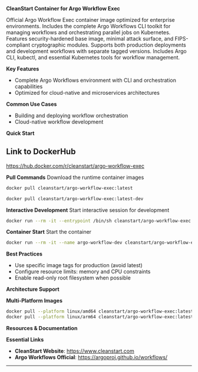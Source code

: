 **CleanStart Container for Argo Workflow Exec**

Official Argo Workflow Exec container image optimized for enterprise environments. Includes the complete Argo Workflows CLI toolkit for managing workflows and orchestrating parallel jobs on Kubernetes. Features security-hardened base image, minimal attack surface, and FIPS-compliant cryptographic modules. Supports both production deployments and development workflows with separate tagged versions. Includes Argo CLI, kubectl, and essential Kubernetes tools for workflow management.

**Key Features**
* Complete Argo Workflows environment with CLI and orchestration capabilities
* Optimized for cloud-native and microservices architectures

**Common Use Cases**
* Building and deploying workflow orchestration
* Cloud-native workflow development

**Quick Start**

## Link to DockerHub 

https://hub.docker.com/r/cleanstart/argo-workflow-exec

**Pull Commands**
Download the runtime container images

```bash
docker pull cleanstart/argo-workflow-exec:latest
```
```bash
docker pull cleanstart/argo-workflow-exec:latest-dev
```

**Interactive Development**
Start interactive session for development

```bash
docker run --rm -it --entrypoint /bin/sh cleanstart/argo-workflow-exec:latest-dev
```

**Container Start**
Start the container
```bash
docker run --rm -it --name argo-workflow-dev cleanstart/argo-workflow-exec:latest
```

**Best Practices**
* Use specific image tags for production (avoid latest)
* Configure resource limits: memory and CPU constraints
* Enable read-only root filesystem when possible

**Architecture Support**

**Multi-Platform Images**

```bash
docker pull --platform linux/amd64 cleanstart/argo-workflow-exec:latest
docker pull --platform linux/arm64 cleanstart/argo-workflow-exec:latest
```

**Resources & Documentation**

**Essential Links**
* **CleanStart Website**: https://www.cleanstart.com
* **Argo Workflows Official**: https://argoproj.github.io/workflows/


---
